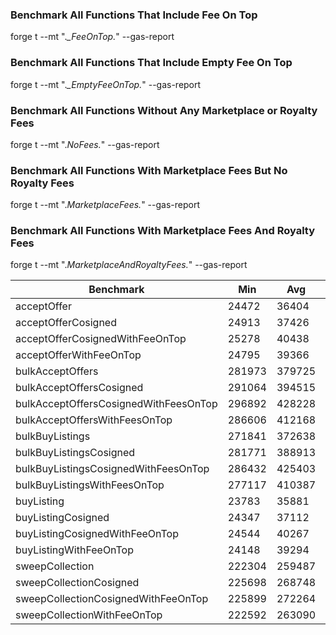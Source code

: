 ### Benchmark All Functions That Include Fee On Top

forge t --mt ".*_FeeOnTop.*" --gas-report

### Benchmark All Functions That Include Empty Fee On Top

forge t --mt ".*_EmptyFeeOnTop.*" --gas-report

### Benchmark All Functions Without Any Marketplace or Royalty Fees

forge t --mt ".*NoFees.*" --gas-report

### Benchmark All Functions With Marketplace Fees But No Royalty Fees

forge t --mt ".*MarketplaceFees.*" --gas-report

### Benchmark All Functions With Marketplace Fees And Royalty Fees

forge t --mt ".*MarketplaceAndRoyaltyFees.*" --gas-report

| Benchmark                             | Min             | Avg     | Median  | Max     | # calls |
|---------------------------------------|-----------------|---------|---------|---------|---------|
| acceptOffer                           | 24472           | 36404   | 36072   | 124506  | 18000   |
| acceptOfferCosigned                   | 24913           | 37426   | 36653   | 125048  | 36000   |
| acceptOfferCosignedWithFeeOnTop       | 25278           | 40438   | 39440   | 137769  | 72000   |
| acceptOfferWithFeeOnTop               | 24795           | 39366   | 38117   | 137175  | 36000   |
| bulkAcceptOffers                      | 281973          | 379725  | 373195  | 558265  | 1800    |
| bulkAcceptOffersCosigned              | 291064          | 394515  | 393282  | 567440  | 3600    |
| bulkAcceptOffersCosignedWithFeesOnTop | 296892          | 428228  | 428092  | 635221  | 7200    |
| bulkAcceptOffersWithFeesOnTop         | 286606          | 412168  | 409416  | 624709  | 3600    |
| bulkBuyListings                       | 271841          | 372638  | 377569  | 541869  | 1200    |
| bulkBuyListingsCosigned               | 281771          | 388913  | 388810  | 553129  | 1200    |
| bulkBuyListingsCosignedWithFeesOnTop  | 286432          | 425403  | 419021  | 631019  | 2400    |
| bulkBuyListingsWithFeesOnTop          | 277117          | 410387  | 407242  | 621706  | 2400    |
| buyListing                            | 23783           | 35881   | 35210   | 120315  | 12000   |
| buyListingCosigned                    | 24347           | 37112   | 36016   | 121020  | 12000   |
| buyListingCosignedWithFeeOnTop        | 24544           | 40267   | 39348   | 131530  | 24000   |
| buyListingWithFeeOnTop                | 24148           | 39294   | 38835   | 131035  | 24000   |
| sweepCollection                       | 222304          | 259487  | 252424  | 366050  | 1200    |
| sweepCollectionCosigned               | 225698          | 268748  | 264090  | 369444  | 1200    |
| sweepCollectionCosignedWithFeeOnTop   | 225899          | 272264  | 266605  | 379947  | 2400    |
| sweepCollectionWithFeeOnTop           | 222592          | 263090  | 257260  | 376640  | 2400    |
